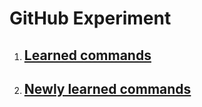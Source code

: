 # GitHub Experiment

1. ## [Learned commands](learned-commands)
1. ## [Newly learned commands](newly-learned-commands)